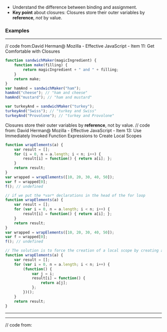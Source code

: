 
- Understand the difference between binding and assignment.
- **Key point** about closures: Closures store their outer variables by **reference**, *not* by value.


### Examples

---
// code from:David Herman@ Mozilla - Effective JavaScript - Item 11: Get Comfortable with Closures


```javascript
function sandwichMaker(magicIngredient) {
	function make(filling) {
		return magicIngredient + " and " + filling;
	}
	return make;
}
var hamAnd = sandwichMaker("ham");
hamAnd("cheese"); // "ham and cheese"
hamAnd("mustard"); // "ham and mustard"

var turkeyAnd = sandwichMaker("turkey");
turkeyAnd("Swiss"); // "turkey and Swiss"
turkeyAnd("Provolone"); // "turkey and Provolone"
```

Closures store their outer variables by **reference**, not by value.
// code from: David Herman@ Mozilla - Effective JavaScript - Item 13: Use Immediately Invoked Function Expressions to Create Local Scopes
```javascript
function wrapElements(a) {
	var result = [];
	for (i = 0, n = a.length; i < n; i++) {
		result[i] = function() { return a[i]; };
	}
	return result;
}
var wrapped = wrapElements([10, 20, 30, 40, 50]);
var f = wrapped[0];
f(); // undefined

// if we put the *var* declarations in the head of the for loop
function wrapElements(a) {
	var result = [];
	for (var i = 0, n = a.length; i < n; i++) {
		result[i] = function() { return a[i]; };
	}
	return result;
}
var wrapped = wrapElements([10, 20, 30, 40, 50]);
var f = wrapped[0];
f(); // undefined

// The solution is to force the creation of a local scope by creating a nested function and calling it right away:
function wrapElements(a) {
	var result = [];
	for (var i = 0, n = a.length; i < n; i++) {
		(function() {
			var j = i;
			result[i] = function() {
				return a[j];
			};
		})();
	}
	return result;
}
```
---
---
// code from: 
